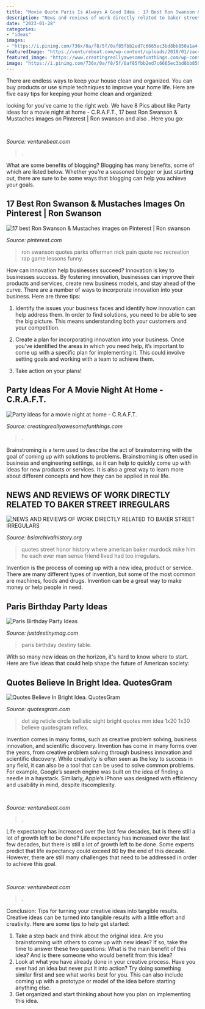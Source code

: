 ```yaml
---
title: "Movie Quote Paris Is Always A Good Idea : 17 Best Ron Swanson &amp; Mustaches Images On Pinterest"
description: "News and reviews of work directly related to baker street irregulars"
date: "2023-01-28"
categories:
- "ideas"
images:
- "https://i.pinimg.com/736x/0a/f8/5f/0af85fbb2ed7c6665ec3bd8bb850a1a4--ron-swanson-quotes-good-ideas.jpg"
featuredImage: "https://venturebeat.com/wp-content/uploads/2018/01/zac41361_rgb.jpg?w=800"
featured_image: "https://www.creatingreallyawesomefunthings.com/wp-content/uploads/2014/02/movie-cover.png"
image: "https://i.pinimg.com/736x/0a/f8/5f/0af85fbb2ed7c6665ec3bd8bb850a1a4--ron-swanson-quotes-good-ideas.jpg"
---
```



There are endless ways to keep your house clean and organized. You can buy products or use simple techniques to improve your home life. Here are five easy tips for keeping your home clean and organized:

	

		
looking for  you've came to the right web. We have 8 Pics about  like Party ideas for a movie night at home - C.R.A.F.T., 17 best Ron Swanson &amp; Mustaches images on Pinterest | Ron swanson and also . Here you go:
		
    
## 

<img loading=lazy src="https://venturebeat.com/wp-content/uploads/2020/01/Profile.png?w=291" onerror="this.onerror=null;this.src='https://tse4.mm.bing.net/th?id=OIP.LJoldeBoXQJL64p5Ct2WtQAAAA&amp;pid=15.1';" alt="">

_Source: venturebeat.com_

>. 

	

What are some benefits of blogging?
Blogging has many benefits, some of which are listed below. Whether you’re a seasoned blogger or just starting out, there are sure to be some ways that blogging can help you achieve your goals.

    
## 17 Best Ron Swanson &amp; Mustaches Images On Pinterest | Ron Swanson

<img loading=lazy src="https://i.pinimg.com/736x/0a/f8/5f/0af85fbb2ed7c6665ec3bd8bb850a1a4--ron-swanson-quotes-good-ideas.jpg" onerror="this.onerror=null;this.src='https://tse1.mm.bing.net/th?id=OIP.jEG576DIv6btjP-g2Z2JHAHaEL&amp;pid=15.1';" alt="17 best Ron Swanson &amp; Mustaches images on Pinterest | Ron swanson">

_Source: pinterest.com_

>ron swanson quotes parks offerman nick pain quote rec recreation rap game lessons funny. 

	

How can innovation help businesses succeed?
Innovation is key to businesses success. By fostering innovation, businesses can improve their products and services, create new business models, and stay ahead of the curve. There are a number of ways to incorporate innovation into your business. Here are three tips:
1. Identify the issues your business faces and identify how innovation can help address them. In order to find solutions, you need to be able to see the big picture. This means understanding both your customers and your competition.

2. Create a plan for incorporating innovation into your business. Once you’ve identified the areas in which you need help, it’s important to come up with a specific plan for implementing it. This could involve setting goals and working with a team to achieve them.

3. Take action on your plans!

    
## Party Ideas For A Movie Night At Home - C.R.A.F.T.

<img loading=lazy src="https://www.creatingreallyawesomefunthings.com/wp-content/uploads/2014/02/movie-cover.png" onerror="this.onerror=null;this.src='https://tse4.mm.bing.net/th?id=OIP.j_wI57YrKy954pCaPiaAVQHaHa&amp;pid=15.1';" alt="Party ideas for a movie night at home - C.R.A.F.T.">

_Source: creatingreallyawesomefunthings.com_

>. 

	

Brainstroming is a term used to describe the act of brainstorming with the goal of coming up with solutions to problems. Brainstroming is often used in business and engineering settings, as it can help to quickly come up with ideas for new products or services. It is also a great way to learn more about different concepts and how they can be applied in real life.

    
## NEWS AND REVIEWS OF WORK DIRECTLY RELATED TO BAKER STREET IRREGULARS

<img loading=lazy src="http://www.bsiarchivalhistory.org/BSI_Archival_History/Reviews_dept_files/droppedImage_1.jpg" onerror="this.onerror=null;this.src='https://tse2.mm.bing.net/th?id=OIP.r_ipYen7fdXtxYkbBP6gNgHaLH&amp;pid=15.1';" alt="NEWS AND REVIEWS OF WORK DIRECTLY RELATED TO BAKER STREET IRREGULARS">

_Source: bsiarchivalhistory.org_

>quotes street honor history where american baker murdock mike him he each ever man sense friend lived had too irregulars. 

	

Invention is the process of coming up with a new idea, product or service. There are many different types of invention, but some of the most common are machines, foods and drugs. Invention can be a great way to make money or help people in need.

    
## Paris Birthday Party Ideas

<img loading=lazy src="https://justdestinymag.com/wp-content/uploads/2015/03/Paris-Birthday-Party-Just-Destiny-Mag.jpg" onerror="this.onerror=null;this.src='https://tse1.mm.bing.net/th?id=OIP.pqgLRZXBjrgBLRnEOrSW8QHaKl&amp;pid=15.1';" alt="Paris Birthday Party Ideas">

_Source: justdestinymag.com_

>paris birthday destiny table. 

	

With so many new ideas on the horizon, it's hard to know where to start. Here are five ideas that could help shape the future of American society: 

    
## Quotes Believe In Bright Idea. QuotesGram

<img loading=lazy src="https://cdn.quotesgram.com/img/43/96/494399477-6ddc9324c8702fd6ef32fccc060a07cc.jpg" onerror="this.onerror=null;this.src='https://tse1.mm.bing.net/th?id=OIP.bdyTJMhwL9bvMvzMBgoHzAEsEn&amp;pid=15.1';" alt="Quotes Believe In Bright Idea. QuotesGram">

_Source: quotesgram.com_

>dot sig reticle circle ballistic sight bright quotes mm idea 1x20 1x30 believe quotesgram reflex. 

	

Invention comes in many forms, such as creative problem solving, business innovation, and scientific discovery.
Invention has come in many forms over the years, from creative problem solving through business innovation and scientific discovery. While creativity is often seen as the key to success in any field, it can also be a tool that can be used to solve common problems. For example, Google’s search engine was built on the idea of finding a needle in a haystack. Similarly, Apple’s iPhone was designed with efficiency and usability in mind, despite itscomplexity.

    
## 

<img loading=lazy src="https://venturebeat.com/wp-content/uploads/2017/08/netflix_logo.png?w=800" onerror="this.onerror=null;this.src='https://tse3.mm.bing.net/th?id=OIP.dzrdIPuyiZl9ttMEJQt71AHaDt&amp;pid=15.1';" alt="">

_Source: venturebeat.com_

>. 

	

Life expectancy has increased over the last few decades, but is there still a lot of growth left to be done?
Life expectancy has increased over the last few decades, but there is still a lot of growth left to be done. Some experts predict that life expectancy could exceed 80 by the end of this decade. However, there are still many challenges that need to be addressed in order to achieve this goal.

    
## 

<img loading=lazy src="https://venturebeat.com/wp-content/uploads/2018/01/zac41361_rgb.jpg?w=800" onerror="this.onerror=null;this.src='https://tse4.mm.bing.net/th?id=OIP.J2ZubWp3pAFTO0RZTCCAuQHaE7&amp;pid=15.1';" alt="">

_Source: venturebeat.com_

>. 

	

Conclusion: Tips for turning your creative ideas into tangible results.
Creative ideas can be turned into tangible results with a little effort and creativity. Here are some tips to help get started: 
1. Take a step back and think about the original idea. Are you brainstorming with others to come up with new ideas? If so, take the time to answer these two questions: What is the main benefit of this idea? And is there someone who would benefit from this idea? 
2. Look at what you have already done in your creative process. Have you ever had an idea but never put it into action? Try doing something similar first and see what works best for you. This can also include coming up with a prototype or model of the idea before starting anything else. 
3. Get organized and start thinking about how you plan on implementing this idea.

